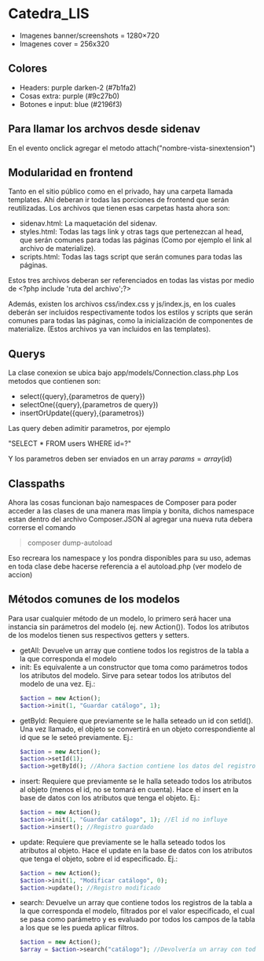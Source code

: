 # Catedra_LIS
* Imagenes banner/screenshots = 1280×720 
* Imagenes cover = 256x320

## Colores ##
* Headers: purple darken-2 (#7b1fa2)
* Cosas extra: purple (#9c27b0)
* Botones e input: blue (#2196f3)

## Para llamar los archvos desde sidenav
En el evento onclick agregar el metodo attach("nombre-vista-sinextension")

## Modularidad en frontend
Tanto en el sitio público como en el privado, hay una carpeta llamada templates. Ahí deberan ir todas las porciones de frontend que serán reutilizadas. Los archivos que tienen esas carpetas hasta ahora son:
* sidenav.html: La maquetación del sidenav.
* styles.html: Todas las tags link y otras tags que pertenezcan al head, que serán comunes para todas las páginas (Como por ejemplo el link al archivo de materialize).
* scripts.html: Todas las tags script que serán comunes para todas las páginas.
  
Estos tres archivos deberan ser referenciados en todas las vistas por medio de \<?php include 'ruta del archivo';?>

Además, existen los archivos css/index.css y js/index.js, en los cuales deberán ser incluidos respectivamente todos los estilos y scripts que serán comunes para todas las páginas, como la inicialización de componentes de materialize. (Estos archivos ya van incluidos en las templates).


## Querys

La clase conexion se ubica bajo app/models/Connection.class.php
Los metodos que contienen son:
* select({query},{parametros de query})
* selectOne({query},{parametros de query})
* insertOrUpdate({query},{parametros})

Las query deben adimitir parametros, por ejemplo

"SELECT * FROM users WHERE id=?"

Y los parametros deben ser enviados en un array
$params = array($id)

## Classpaths
Ahora las cosas funcionan bajo namespaces de Composer para poder acceder a las clases
de una manera mas limpia y bonita, dichos namespace estan dentro del archivo Composer.JSON
al agregar una nueva ruta debera correrse el comando 
>composer dump-autoload

Eso recreara los namespace y los pondra disponibles para su uso, ademas en toda clase debe hacerse
referencia a el autoload.php (ver modelo de accion)

## Métodos comunes de los modelos

Para usar cualquier método de un modelo, lo primero será hacer una instancia sin parámetros del modelo (ej. new Action()). Todos los atributos de los modelos tienen sus respectivos getters y setters.
- getAll: Devuelve un array que contiene todos los registros de la tabla a la que corresponda el modelo
- init: Es equivalente a un constructor que toma como parámetros todos los atributos del modelo. Sirve para setear todos los atributos del modelo de una vez. Ej.:
  ```php
  $action = new Action(); 
  $action->init(1, "Guardar catálogo", 1);
  ```
- getById: Requiere que previamente se le halla seteado un id con setId(). Una vez llamado, el objeto se convertirá en un objeto correspondiente al id que se le seteó previamente. Ej.:
  ```php
  $action = new Action(); 
  $action->setId(1);
  $action->getById(); //Ahora $action contiene los datos del registro con el id 1
  ```
- insert: Requiere que previamente se le halla seteado todos los atributos al objeto (menos el id, no se tomará en cuenta). Hace el insert en la base de datos con los atributos que tenga el objeto. Ej.:
  ```php
  $action = new Action(); 
  $action->init(1, "Guardar catálogo", 1); //El id no influye
  $action->insert(); //Registro guardado
  ```
- update: Requiere que previamente se le halla seteado todos los atributos al objeto. Hace el update en la base de datos con los atributos que tenga el objeto, sobre el id especificado. Ej.:
  ```php
  $action = new Action(); 
  $action->init(1, "Modificar catálogo", 0); 
  $action->update(); //Registro modificado
  ```
- search: Devuelve un array que contiene todos los registros de la tabla a la que corresponda el modelo, filtrados por el valor especificado, el cual se pasa como parámetro y es evaluado por todos los campos de la tabla a los que se les pueda aplicar filtros.
  ```php
  $action = new Action(); 
  $array = $action->search("catálogo"); //Devolvería un array con todos los registros en los que se encuentre la palabra 'catálogo'
  ```
 
